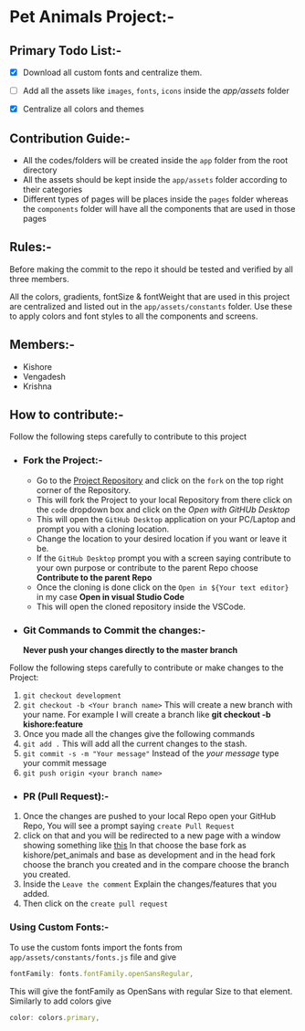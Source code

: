 # Pet Animals Project:-

## Primary Todo List:-


- [x] Download all custom fonts and centralize them.
- [ ] Add all the assets like `images`, `fonts`, `icons` inside the _app/assets_ folder
- [x] Centralize all colors and themes


## Contribution Guide:-

- All the codes/folders will be created inside the `app` folder from the root directory
- All the assets should be kept inside the `app/assets` folder according to their categories
- Different types of pages will be places inside the `pages` folder whereas the `components` folder will have all the components that are used in those pages

## Rules:-

Before making the commit to the repo it should be tested and verified by all three members.

All the colors, gradients, fontSize & fontWeight that are used in this project are centralized and listed out in the `app/assets/constants` folder. Use these to apply colors and font styles to all the components and screens.

## Members:-

- Kishore
- Vengadesh
- Krishna

## How to contribute:-

Follow the following steps carefully to contribute to this project

- ### Fork the Project:-

  - Go to the [Project Repository](https://github.com/kishore007k/pet_animals) and click on the `fork` on the top right corner of the Repository.
  - This will fork the Project to your local Repository from there click on the `code` dropdown box and click on the _Open with GitHUb Desktop_
  - This will open the `GitHub Desktop` application on your PC/Laptop and prompt you with a cloning location.
  - Change the location to your desired location if you want or leave it be.
  - If the `GitHub Desktop` prompt you with a screen saying contribute to your own purpose or contribute to the parent Repo choose **Contribute to the parent Repo**
  - Once the cloning is done click on the `Open in ${Your text editor}` in my case **Open in visual Studio Code**
  - This will open the cloned repository inside the VSCode.

- ### Git Commands to Commit the changes:-

  **Never push your changes directly to the master branch**

Follow the following steps carefully to contribute or make changes to the Project:

1. `git checkout development`
1. `git checkout -b <Your branch name>` This will create a new branch with your name. For example I will create a branch like **git checkout -b kishore:feature**
1. Once you made all the changes give the following commands
1. `git add .` This will add all the current changes to the stash.
1. `git commit -s -m "Your message"` Instead of the _your message_ type your commit message
1. `git push origin <your branch name>`

- ### PR (Pull Request):-

1. Once the changes are pushed to your local Repo open your GitHub Repo, You will see a prompt saying `create Pull Request`
1. click on that and you will be redirected to a new page with a window showing something like [this](https://storage.googleapis.com/cdn.thenewstack.io/media/2018/06/bd933597-propen.png) In that choose the base fork as kishore/pet_animals and base as development and in the head fork choose the branch you created and in the compare choose the branch you created.
1. Inside the `Leave the comment` Explain the changes/features that you added.
1. Then click on the `create pull request`

### Using Custom Fonts:-

To use the custom fonts import the fonts from `app/assets/constants/fonts.js` file and give

```js
fontFamily: fonts.fontFamily.openSansRegular,
```

This will give the fontFamily as OpenSans with regular Size to that element. Similarly to add colors give

```js
color: colors.primary,
```
